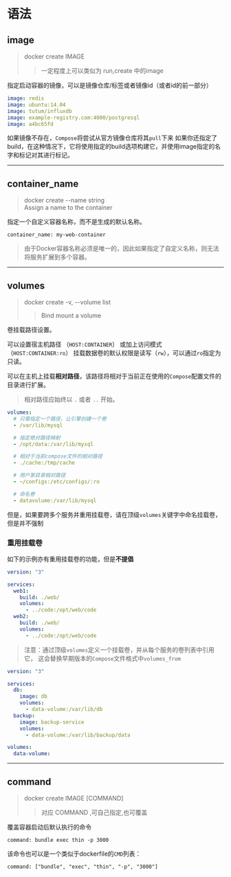 # 语法

## image

> docker create IMAGE
>> 一定程度上可以类似为 run,create 中的image

指定启动容器的镜像，可以是镜像仓库/标签或者镜像id（或者id的前一部分）

```yaml
image: redis
image: ubuntu:14.04
image: tutum/influxdb
image: example-registry.com:4000/postgresql
image: a4bc65fd
```

如果镜像不存在，`Compose`将尝试从官方镜像仓库将其`pull`下来
如果你还指定了build，在这种情况下，它将使用指定的build选项构建它，并使用image指定的名字和标记对其进行标记。

------------------

## container_name

> docker create --name string                    
> Assign a name to the container

指定一个自定义容器名称，而不是生成的默认名称。

`container_name: my-web-container`

> 由于Docker容器名称必须是唯一的，因此如果指定了自定义名称，则无法将服务扩展到多个容器。

------------

## volumes

> docker create -v, --volume list                    
>> Bind mount a volume

卷挂载路径设置。

可以设置宿主机路径 （`HOST:CONTAINER`） 或加上访问模式 （`HOST:CONTAINER:ro`）
挂载数据卷的默认权限是读写（`rw`），可以通过`ro`指定为只读。

可以在主机上挂载**相对路径**，该路径将相对于当前正在使用的`Compose`配置文件的目录进行扩展。
> 相对路径应始终以 `.` 或者 `..` 开始。

```yml
volumes:
  # 只需指定一个路径，让引擎创建一个卷
  - /var/lib/mysql

  # 指定绝对路径映射
  - /opt/data:/var/lib/mysql

  # 相对于当前compose文件的相对路径
  - ./cache:/tmp/cache

  # 用户家目录相对路径
  - ~/configs:/etc/configs/:ro

  # 命名卷
  - datavolume:/var/lib/mysql
```

但是，如果要跨多个服务并重用挂载卷，请在顶级`volumes`关键字中命名挂载卷，但是并不强制

### 重用挂载卷

如下的示例亦有重用挂载卷的功能，但是**不提倡**

```yaml
version: "3"

services:
  web1:
    build: ./web/
    volumes:
      - ../code:/opt/web/code
  web2:
    build: ./web/
    volumes:
      - ../code:/opt/web/code
```

>注意：通过顶级`volumes`定义一个挂载卷，并从每个服务的卷列表中引用它， 这会替换早期版本的`Compose`文件格式中`volumes_from`

```yaml
version: "3"

services:
  db:
    image: db
    volumes:
      - data-volume:/var/lib/db
  backup:
    image: backup-service
    volumes:
      - data-volume:/var/lib/backup/data

volumes:
  data-volume:
```

-------------------

## command

>  docker create IMAGE [COMMAND]
>> 对应 COMMAND ,可自己指定,也可覆盖

覆盖容器启动后默认执行的命令

`command: bundle exec thin -p 3000`

该命令也可以是一个类似于dockerfile的`CMD`列表：

`command: ["bundle", "exec", "thin", "-p", "3000"]`

